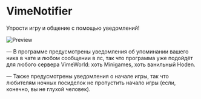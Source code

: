 # VimeNotifier
Упрости игру и общение с помощью уведомлений!

![Preview](https://i.imgur.com/ZCiJPW2.png)

— В программе предусмотрены уведомления об упоминании вашего ника в чате и любом сообщении в лс,
так что программа уже подойдёт для любого сервера VimeWorld: хоть Minigames, хоть ванильный Hoden.

— Также предусмотрены уведомления о начале игры, так что любителям ночных посиделок не пропустить
начало игры (если, конечно, вы не глухой человек).
